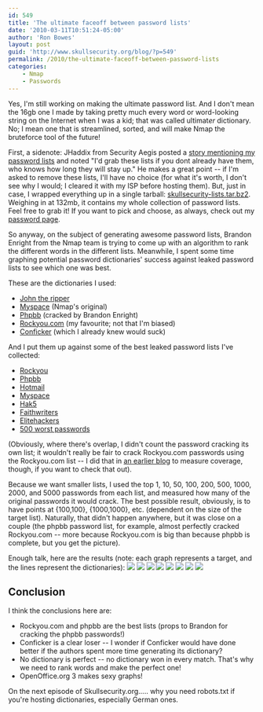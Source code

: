 ```yaml
---
id: 549
title: 'The ultimate faceoff between password lists'
date: '2010-03-11T10:51:24-05:00'
author: 'Ron Bowes'
layout: post
guid: 'http://www.skullsecurity.org/blog/?p=549'
permalink: /2010/the-ultimate-faceoff-between-password-lists
categories:
    - Nmap
    - Passwords
---
```


Yes, I'm still working on making the ultimate password list. And I don't mean the 16gb one I made by taking pretty much every word or word-looking string on the Internet when I was a kid; that was called ultimat<em>er</em> dictionary. No; I mean one that is streamlined, sorted, and will make Nmap the bruteforce tool of the future! 
<!--more-->
First, a sidenote: JHaddix from Security Aegis posted a <a href='http://www.securityaegis.com/easy-breezy-beautiful-password-attacking/'>story mentioning my password lists</a> and noted "I'd grab these lists if you dont already have them, who knows how long they will stay up." He makes a great point -- if I'm asked to remove these lists, I'll have no choice (for what it's worth, I don't see why I would; I cleared it with my ISP before hosting them). But, just in case, I wrapped everything up in a single tarball: <a href='http://downloads.skullsecurity.org/passwords/skullsecurity-lists.tar.bz2'>skullsecurity-lists.tar.bz2</a>. Weighing in at 132mb, it contains my whole collection of password lists. Feel free to grab it! If you want to pick and choose, as always, check out my <a href='http://www.skullsecurity.org/wiki/index.php/Passwords'>password page</a>. 

So anyway, on the subject of generating awesome password lists, Brandon Enright from the Nmap team is trying to come up with an algorithm to rank the different words in the different lists. Meanwhile, I spent some time graphing potential password dictionaries' success against leaked password lists to see which one was best. 

These are the dictionaries I used:
<ul>
<li><a href='http://downloads.skullsecurity.org/passwords/john.txt'>John the ripper</a></li>
<li><a href='http://downloads.skullsecurity.org/passwords/myspace.txt'>Myspace</a> (Nmap's original)</li>
<li><a href='http://downloads.skullsecurity.org/passwords/phpbb.txt'>Phpbb</a> (cracked by Brandon Enright)</li>
<li><a href='http://downloads.skullsecurity.org/passwords/rockyou.txt'>Rockyou.com</a> (my favourite; not that I'm biased)</li>
<li><a href='http://downloads.skullsecurity.org/passwords/conficker.txt'>Conficker</a> (which I already knew would suck)</li>
</ul>

And I put them up against some of the best leaked password lists I've collected:
<ul>
<li><a href='http://downloads.skullsecurity.org/passwords/rockyou.txt'>Rockyou</a></li>
<li><a href='http://downloads.skullsecurity.org/passwords/phpbb.txt'>Phpbb</a></li>
<li><a href='http://downloads.skullsecurity.org/passwords/hotmail.txt'>Hotmail</a></li>
<li><a href='http://downloads.skullsecurity.org/passwords/myspace.txt'>Myspace</a></li>
<li><a href='http://downloads.skullsecurity.org/passwords/hak5.txt'>Hak5</a></li>
<li><a href='http://downloads.skullsecurity.org/passwords/faithwriters.txt'>Faithwriters</a></li>
<li><a href='http://downloads.skullsecurity.org/passwords/elitehacker.txt'>Elitehackers</a></li>
<li><a href='http://downloads.skullsecurity.org/passwords/500-worst-passwords.txt'>500 worst passwords</a></li>
</ul>

(Obviously, where there's overlap, I didn't count the password cracking its own list; it wouldn't really be fair to crack Rockyou.com passwords using the Rockyou.com list -- I did that in <a href='http://www.skullsecurity.org/blog/?p=516'>an earlier blog</a> to measure coverage, though, if you want to check that out). 

Because we want smaller lists, I used the top 1, 10, 50, 100, 200, 500, 1000, 2000, and 5000 passwords from each list, and measured how many of the original passwords it would crack. The best possible result, obviously, is to have points at {100,100}, {1000,1000}, etc. (dependent on the size of the target list). Naturally, that didn't happen anywhere, but it was close on a couple (the phpbb password list, for example, almost perfectly cracked Rockyou.com -- more because Rockyou.com is big than because phpbb is complete, but you get the picture).

Enough talk, here are the results (note: each graph represents a target, and the lines represent the dictionaries):
<img src='/blogdata/cracked_rockyou.png'>
<img src='/blogdata/cracked_phpbb.png'>
<img src='/blogdata/cracked_hotmail.png'>
<img src='/blogdata/cracked_myspace.png'>
<img src='/blogdata/cracked_hak5.png'>
<img src='/blogdata/cracked_faithwriters.png'>
<img src='/blogdata/cracked_elitehackers.png'>
<img src='/blogdata/cracked_500worst.png'>

<h2>Conclusion</h2>
I think the conclusions here are:
<ul>
<li>Rockyou.com and phpbb are the best lists (props to Brandon for cracking the phpbb passwords!)</li>
<li>Conficker is a clear loser -- I wonder if Conficker would have done better if the authors spent more time generating its dictionary?</li>
<li>No dictionary is perfect -- no dictionary won in every match. That's why we need to rank words and make the perfect one!</li>
<li>OpenOffice.org 3 makes sexy graphs!</li>
</ul>

On the next episode of Skullsecurity.org..... why you need robots.txt if you're hosting dictionaries, especially German ones. 
